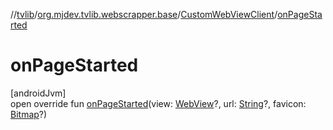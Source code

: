 //[tvlib](../../../index.md)/[org.mjdev.tvlib.webscrapper.base](../index.md)/[CustomWebViewClient](index.md)/[onPageStarted](on-page-started.md)

# onPageStarted

[androidJvm]\
open override fun [onPageStarted](on-page-started.md)(view: [WebView](https://developer.android.com/reference/kotlin/android/webkit/WebView.html)?, url: [String](https://kotlinlang.org/api/latest/jvm/stdlib/kotlin/-string/index.html)?, favicon: [Bitmap](https://developer.android.com/reference/kotlin/android/graphics/Bitmap.html)?)

